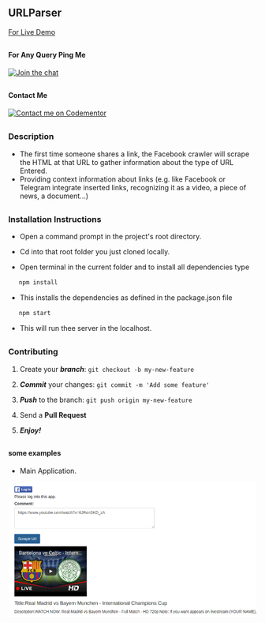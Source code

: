 ## URLParser

[For Live Demo](https://myurlparserapplication.herokuapp.com/)

##

#### For Any Query Ping Me

[![Join the chat](https://img.shields.io/badge/gitter-join%20chat%20%E2%86%92-brightgreen.svg)](https://gitter.im/divyanshu001)

##

#### Contact Me

[![Contact me on Codementor](https://cdn.codementor.io/badges/contact_me_github.svg)](https://www.codementor.io/divyanshurawat?utm_source=github&utm_medium=button&utm_term=divyanshurawat&utm_campaign=github)

##

### Description 

* The first time someone shares a link, the Facebook crawler will scrape the HTML at that URL to gather information about the   type of URL Entered.
* Providing context information about links (e.g. like Facebook or Telegram integrate inserted links, recognizing it as a       video, a piece of news, a document...)

##

### Installation Instructions

* Open a command prompt in the project's root directory.

* Cd into that root folder you just cloned locally.

* Open terminal in the current folder and to install all dependencies type 

```javascript
   npm install 
```

* This installs the dependencies as defined in the package.json file

```javascript
   npm start 
```

* This will run thee server in the localhost.

##


### Contributing

1. Create your **_branch_**: `git checkout -b my-new-feature`

2. **_Commit_** your changes: `git commit -m 'Add some feature'`

3. **_Push_** to the branch: `git push origin my-new-feature`

4. Send a **Pull Request**

5. **_Enjoy!_**

##


#### some examples

* Main Application.

![alt tag](https://github.com/divyanshu-rawat/URLParser/blob/master/public/snapshot/parser.png)

